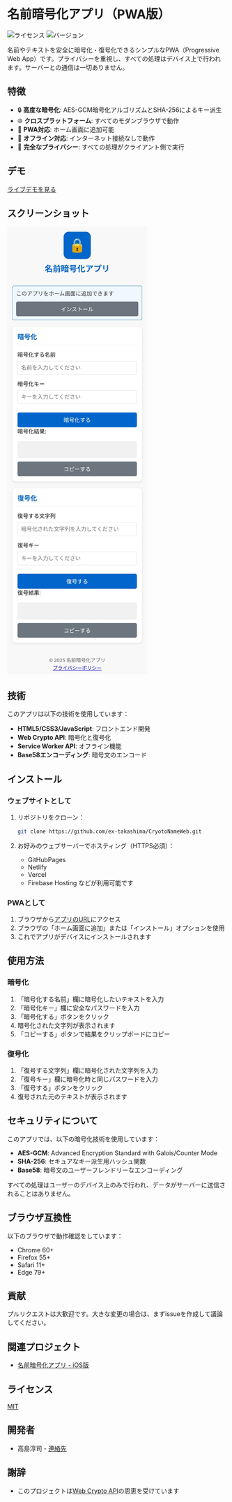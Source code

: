 # 名前暗号化アプリ（PWA版）

![ライセンス](https://img.shields.io/badge/license-MIT-blue.svg)
![バージョン](https://img.shields.io/badge/version-1.0.0-green.svg)

名前やテキストを安全に暗号化・復号化できるシンプルなPWA（Progressive Web App）です。プライバシーを重視し、すべての処理はデバイス上で行われます。サーバーとの通信は一切ありません。

## 特徴

- 🔒 **高度な暗号化**: AES-GCM暗号化アルゴリズムとSHA-256によるキー派生
- 🌐 **クロスプラットフォーム**: すべてのモダンブラウザで動作
- 📱 **PWA対応**: ホーム画面に追加可能
- 🔌 **オフライン対応**: インターネット接続なしで動作
- 🔐 **完全なプライバシー**: すべての処理がクライアント側で実行

## デモ

[ライブデモを見る](https://git.exlabo.jp)

## スクリーンショット

![アプリのスクリーンショット](screenshots/screenshot.jpg)

## 技術

このアプリは以下の技術を使用しています：

- **HTML5/CSS3/JavaScript**: フロントエンド開発
- **Web Crypto API**: 暗号化と復号化
- **Service Worker API**: オフライン機能
- **Base58エンコーディング**: 暗号文のエンコード

## インストール

### ウェブサイトとして

1. リポジトリをクローン：
   ```bash
   git clone https://github.com/ex-takashima/CryotoNameWeb.git
   ```

2. お好みのウェブサーバーでホスティング（HTTPS必須）：
   - GitHubPages
   - Netlify
   - Vercel
   - Firebase Hosting
   などが利用可能です

### PWAとして

1. ブラウザから[アプリのURL](https://git.exlabo.jp)にアクセス
2. ブラウザの「ホーム画面に追加」または「インストール」オプションを使用
3. これでアプリがデバイスにインストールされます

## 使用方法

### 暗号化

1. 「暗号化する名前」欄に暗号化したいテキストを入力
2. 「暗号化キー」欄に安全なパスワードを入力
3. 「暗号化する」ボタンをクリック
4. 暗号化された文字列が表示されます
5. 「コピーする」ボタンで結果をクリップボードにコピー

### 復号化

1. 「復号する文字列」欄に暗号化された文字列を入力
2. 「復号キー」欄に暗号化時と同じパスワードを入力
3. 「復号する」ボタンをクリック
4. 復号された元のテキストが表示されます

## セキュリティについて

このアプリでは、以下の暗号化技術を使用しています：

- **AES-GCM**: Advanced Encryption Standard with Galois/Counter Mode
- **SHA-256**: セキュアなキー派生用ハッシュ関数
- **Base58**: 暗号文のユーザーフレンドリーなエンコーディング

すべての処理はユーザーのデバイス上のみで行われ、データがサーバーに送信されることはありません。

## ブラウザ互換性

以下のブラウザで動作確認をしています：

- Chrome 60+
- Firefox 55+
- Safari 11+
- Edge 79+

## 貢献

プルリクエストは大歓迎です。大きな変更の場合は、まずissueを作成して議論してください。

## 関連プロジェクト

- [名前暗号化アプリ - iOS版](https://github.com/ex-takashima/cryptoname)

## ライセンス

[MIT](LICENSE)

## 開発者

- 高島淳司 - [連絡先](don.exlabo@gmail.com)

## 謝辞

- このプロジェクトは[Web Crypto API](https://developer.mozilla.org/en-US/docs/Web/API/Web_Crypto_API)の恩恵を受けています
